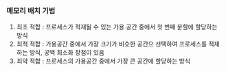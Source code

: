 ### 메모리 배치 기법

1. 최초 적합 : 프로세스가 적재될 수 있는 가용 공간 중에서 첫 번째 분할에 할당하는 방식
2. 최적 적합 : 가용공간 중에서 가장 크기가 비슷한 공간으 선택하여 프로세스를 적재하는 방식, 공백 최소화 장점이 있음
3. 최악 적합 : 프로세스의 가용공간 중에서 가장 큰 공간에 할당하는 방식
